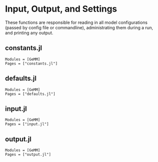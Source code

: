 # Input, Output, and Settings

These functions are responsible for reading in all model configurations (passed
by config file or commandline), administrating them during a run, and printing
any output.

## constants.jl

```@autodocs
Modules = [GeMM]
Pages = ["constants.jl"]
```

## defaults.jl

```@autodocs
Modules = [GeMM]
Pages = ["defaults.jl"]
```

## input.jl

```@autodocs
Modules = [GeMM]
Pages = ["input.jl"]
```

## output.jl

```@autodocs
Modules = [GeMM]
Pages = ["output.jl"]
```
